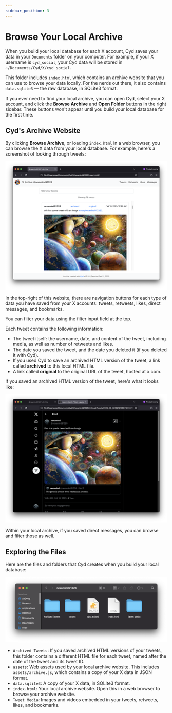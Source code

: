 ```yaml
---
sidebar_position: 3
---
```


# Browse Your Local Archive

When you build your local database for each X account, Cyd saves your data in your `Documents` folder on your computer. For example, if your X username is `cyd_social`, your Cyd data will be stored in `~/Documents/Cyd/X/cyd_social`.

This folder includes `index.html` which contains an archive website that you can use to browse your data locally. For the nerds out there, it also contains `data.sqlite3` &mdash; the raw database, in SQLite3 format.

If you ever need to find your local archive, you can open Cyd, select your X account, and click the **Browse Archive** and **Open Folder** buttons in the right sidebar. These buttons won't appear until you build your local database for the first time.

## Cyd's Archive Website

By clicking **Browse Archive**, or loading `index.html` in a web browser, you can browse the X data from your local database. For example, here's a screenshot of looking through tweets:

![Browsing the local archive](./img/archive-browse.png)

In the top-right of this website, there are navigation buttons for each type of data you have saved from your X accounts: tweets, retweets, likes, direct messages, and bookmarks.

You can filter your data using the filter input field at the top.

Each tweet contains the following information:

- The tweet itself: the username, date, and content of the tweet, including media, as well as number of retweets and likes.
- The date you saved the tweet, and the date you deleted it (if you deleted it with Cyd).
- If you used Cyd to save an archived HTML version of the tweet, a link called **archived** to this local HTML file.
- A link called **original** to the original URL of the tweet, hosted at x.com.

If you saved an archived HTML version of the tweet, here's what it looks like:

![An HTML archived tweet](./img/archive-archived-tweet.png)

Within your local archive, if you saved direct messages, you can browse and filter those as well.

## Exploring the Files

Here are the files and folders that Cyd creates when you build your local database:

![The files Cyd saves for each X account](./img/archive-files.png)

- `Archived Tweets`: If you saved archived HTML versions of your tweets, this folder contains a different HTML file for each tweet, named after the date of the tweet and its tweet ID.
- `assets`: Web assets used by your local archive website. This includes `assets/archive.js`, which contains a copy of your X data in JSON format.
- `data.sqlite3`: A copy of your X data, in SQLite3 format.
- `index.html`: Your local archive website. Open this in a web browser to browse your archive website.
- `Tweet Media`: Images and videos embedded in your tweets, retweets, likes, and bookmarks.